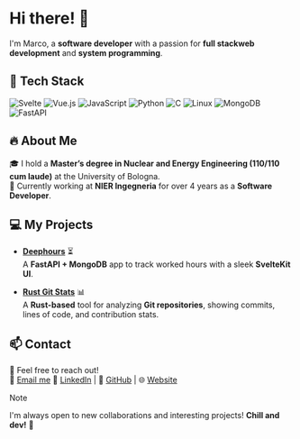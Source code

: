 # Hi there! 👋

I'm Marco, a **software developer** with a passion for **full stackweb development** and **system programming**.

## 🔧 Tech Stack

![Svelte](https://img.shields.io/badge/-Svelte-FF3E00?style=flat-square&logo=svelte&logoColor=white)
![Vue.js](https://img.shields.io/badge/-Vue.js-4FC08D?style=flat-square&logo=vue.js&logoColor=white)
![JavaScript](https://img.shields.io/badge/-JavaScript-F7DF1E?style=flat-square&logo=javascript&logoColor=black)
![Python](https://img.shields.io/badge/-Python-3776AB?style=flat-square&logo=python&logoColor=white)
![C](https://img.shields.io/badge/-C-A8B9CC?style=flat-square&logo=c&logoColor=black)
![Linux](https://img.shields.io/badge/-Linux-FCC624?style=flat-square&logo=linux&logoColor=black)
![MongoDB](https://img.shields.io/badge/-MongoDB-47A248?style=flat-square&logo=mongodb&logoColor=white)
![FastAPI](https://img.shields.io/badge/-FastAPI-009688?style=flat-square&logo=fastapi&logoColor=white)

## 🔥 About Me
🎓 I hold a **Master’s degree in Nuclear and Energy Engineering (110/110 cum laude)** at the University of Bologna.  
💼 Currently working at **NIER Ingegneria** for over 4 years as a **Software Developer**.

## 💻 My Projects

- **[Deephours](https://github.com/mistahuman/deephours)** ⏳  
  A **FastAPI + MongoDB** app to track worked hours with a sleek **SvelteKit UI**.  

- **[Rust Git Stats](https://github.com/mistahuman/rust-git-stats)** 📊  
  A **Rust-based** tool for analyzing **Git repositories**, showing commits, lines of code, and contribution stats.  


## 📫 Contact

📩 Feel free to reach out!  
📧 [Email me](mailto:marco.lanconelli@outlook.it) 💼 [LinkedIn](https://linkedin.com/in/marco-lanconelli) | 🐙 [GitHub](https://github.com/mistahuman) | 🌐 [Website](https://mistahuman.github.io)

> [!NOTE]  
> I'm always open to new collaborations and interesting projects! **Chill and dev!** 🚀

